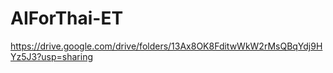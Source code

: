 # AIForThai-ET

https://drive.google.com/drive/folders/13Ax8OK8FditwWkW2rMsQBqYdj9HYz5J3?usp=sharing
